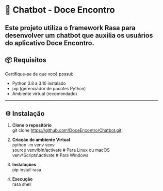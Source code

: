 # 🤖 Chatbot - Doce Encontro

Este projeto utiliza o framework **Rasa** para desenvolver um chatbot que auxilia os usuários do aplicativo **Doce Encontro**. 
---

## 📦 Requisitos

Certifique-se de que você possui:

- Python 3.8 a 3.10 instalado
- pip (gerenciador de pacotes Python)
- Ambiente virtual (recomendado)

---

## ⚙️ Instalação

1. **Clone o repositório**  
git clone https://github.com/DoceEncontro/Chatbot.git  

2. **Criação do ambiente Virtual**  
python -m venv venv  
source venv/bin/activate   # Para Linux ou macOS  
venv\Scripts\activate      # Para Windows  

3. **Instalações**  
pip install rasa

4. **Execução**  
rasa shell
